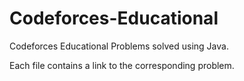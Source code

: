 # Codeforces-Educational

Codeforces Educational Problems solved using Java.

Each file contains a link to the corresponding problem.
